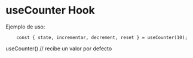 # useCounter Hook

Ejemplo de uso:

```
    const { state, incrementar, decrement, reset } = useCounter(10);
```

useCounter() // recibe un valor por defecto
